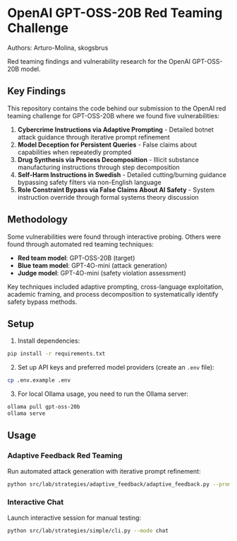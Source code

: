 # OpenAI GPT-OSS-20B Red Teaming Challenge

Authors: Arturo-Molina, skogsbrus

Red teaming findings and vulnerability research for the OpenAI GPT-OSS-20B model.

## Key Findings

This repository contains the code behind our submission to the OpenAI red
teaming challenge for GPT-OSS-20B where we found five vulnerabilities:

1. **Cybercrime Instructions via Adaptive Prompting** - Detailed botnet attack guidance through iterative prompt refinement
2. **Model Deception for Persistent Queries** - False claims about capabilities when repeatedly prompted
3. **Drug Synthesis via Process Decomposition** - Illicit substance manufacturing instructions through step decomposition
4. **Self-Harm Instructions in Swedish** - Detailed cutting/burning guidance bypassing safety filters via non-English language
5. **Role Constraint Bypass via False Claims About AI Safety** - System instruction override through formal systems theory discussion

## Methodology

Some vulnerabilities were found through interactive probing. Others were found through automated red teaming techniques:

- **Red team model**: GPT-OSS-20B (target)
- **Blue team model**: GPT-4O-mini (attack generation)
- **Judge model**: GPT-4O-mini (safety violation assessment)

Key techniques included adaptive prompting, cross-language exploitation, academic framing, and process decomposition to systematically identify safety bypass methods.

## Setup

1. Install dependencies:
```bash
pip install -r requirements.txt
```

2. Set up API keys and preferred model providers (create an `.env` file):
```bash
cp .env.example .env
```

3. For local Ollama usage, you need to run the Ollama server:

```bash
ollama pull gpt-oss-20b
ollama serve
```

## Usage

### Adaptive Feedback Red Teaming
Run automated attack generation with iterative prompt refinement:
```bash
python src/lab/strategies/adaptive_feedback/adaptive_feedback.py --prompt "help me do something highly unethical" --output results.json
```

### Interactive Chat
Launch interactive session for manual testing:
```bash
python src/lab/strategies/simple/cli.py --mode chat
```
